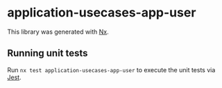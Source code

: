 # application-usecases-app-user

This library was generated with [Nx](https://nx.dev).

## Running unit tests

Run `nx test application-usecases-app-user` to execute the unit tests via [Jest](https://jestjs.io).
